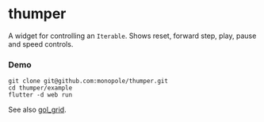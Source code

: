 # thumper

A widget for controlling an `Iterable`.
Shows reset, forward step, play, pause and speed controls.

### Demo

```
git clone git@github.com:monopole/thumper.git
cd thumper/example
flutter -d web run
```

See also [gol_grid](https://github.com/monopole/gol_grid).

